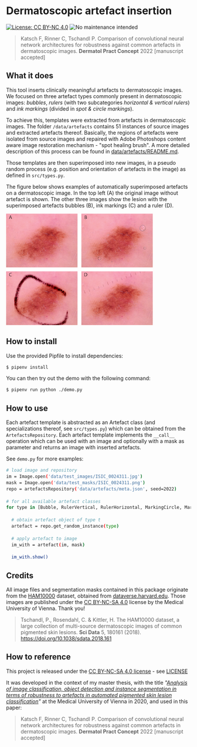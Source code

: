 # Dermatoscopic artefact insertion
 
[![License: CC BY-NC 4.0](https://img.shields.io/badge/License-CC%20BY%20%20NC%204.0-lightgrey.svg)](https://creativecommons.org/licenses/by-nc/4.0/)
![No maintenance intended](http://unmaintained.tech/badge.svg)

> Katsch F, Rinner C, Tschandl P. Comparison of convolutional neural network architectures for robustness against common artefacts in dermatoscopic images. **Dermatol Pract Concept** 2022 [manuscript accepted]

## What it does

This tool inserts clinically meaningful artefacts to dermatoscopic images. We focused on three artefact types commonly present in dermatoscopic images: *bubbles*, *rulers* (with two subcategories *horizontal & vertical rulers*) and *ink markings* (divided in *spot & circle markings*).

To achieve this, templates were extracted from artefacts in dermatoscopic images. The folder `/data/artefacts` contains 51 instances of source images and extracted artefacts thereof. Basically, the regions of artefacts were isolated from source images and repaired with Adobe Photoshops content aware image restoration mechanism - "spot healing brush". A more detailed description of this process can be found in [data/artefacts/README.md](data/artefacts/README.md).

Those templates are then superimposed into new images, in a pseudo random process (e.g. position and orientation of artefacts in the image) as defined in `src/types.py`.

The figure below shows examples of automatically superimposed artefacts on a dermatoscopic image. In the top left (A) the original image without artefact is shown. The other three images show the lesion with the superimposed artefacts bubbles (B), ink markings (C) and a ruler (D).

![Figure3_ArtifactInsertions](./data/other/Figure3_ArtifactInsertions.png)



## How to install

Use the provided Pipfile to install dependencies: 
```sh
$ pipenv install
```
You can then try out the demo with the following command:
```sh
$ pipenv run python ./demo.py
```



## How to use

Each artefact template is abstracted as an Artefact class (and specializations thereof, see `src/types.py`) which can be obtained from the `ArtefactsRepository`. Each artefact template implements the `__call__` operation which can be used with an image and optionally with a mask as parameter and returns an image with inserted artefacts.

See `demo.py` for more examples:

```sh
# load image and repository
im = Image.open('data/test_images/ISIC_0024311.jpg')
mask = Image.open('data/test_masks/ISIC_0024311.png')
repo = artefactsRepository('data/artefacts/meta.json', seed=2022)

# for all available artefact classes
for type in [Bubble, RulerVertical, RulerHorizontal, MarkingCircle, MarkingSpot]:

  # obtain artefact object of type t
  artefact = repo.get_random_instance(type)

  # apply artefact to image
  im_with = artefact(im, mask)

  im_with.show()
```



## Credits

All image files and segmentation masks contained in this package originate from the [HAM10000](https://doi.org/10.1038/sdata.2018.161) dataset, obtained from [dataverse.harvard.edu](https://dataverse.harvard.edu/dataset.xhtml?persistentId=doi:10.7910/DVN/DBW86T). Those images are published under the [CC BY-NC-SA 4.0](https://creativecommons.org/licenses/by/4.0/) license by  the Medical University of Vienna. Thank you!

> Tschandl, P., Rosendahl, C. & Kittler, H. The HAM10000 dataset, a large collection of multi-source dermatoscopic images of common pigmented skin lesions. **Sci Data** 5, 180161 (2018). https://doi.org/10.1038/sdata.2018.161



## How to reference

This project is released under the [CC BY-NC-SA 4.0 license](https://creativecommons.org/licenses/by-nc-sa/4.0/) - see [LICENSE](LICENSE)

It was developed in the context of my master thesis, with the title *"[Analysis of image classification, object detection and instance segmentation in terms of robustness to artefacts in automated pigmented skin lesion classification](https://repositorium.meduniwien.ac.at/urn:nbn:at:at-ubmuw:1-32614)"* at the Medical University of Vienna in 2020, and used in this paper:

> Katsch F, Rinner C, Tschandl P. Comparison of convolutional neural network architectures for robustness against common artefacts in dermatoscopic images. **Dermatol Pract Concept** 2022 [manuscript accepted]
